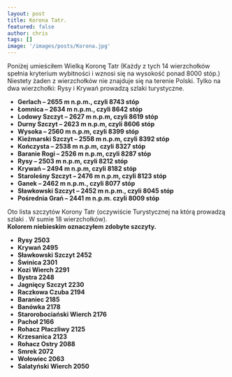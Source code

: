 ```yaml
---
layout: post
title: Korona Tatr.
featured: false
author: chris
tags: []
image: '/images/posts/Korona.jpg'
---
```


<p class='c-content__cc-content'>
Poniżej umieściłem Wielką Koronę Tatr (Każdy z tych 14 wierzchołków spełnia kryterium wybitności i wznosi się na wysokość ponad 8000 stóp.)
Niestety żaden z wierzchołków nie znajduje się na terenie Polski. Tylko na dwa wierzchołki: Rysy i Krywań prowadzą szlaki turystyczne.
<b>
<ul>
<li>Gerlach – 2655 m n.p.m., czyli 8743 stóp</li>
<li>Łomnica – 2634 m n.p.m., czyli 8642 stóp</li>
<li>Lodowy Szczyt – 2627 m n.p.m, czyli 8619 stóp</li>
<li>Durny Szczyt – 2623 m n.p.m, czyli 8606 stóp</li>
<li>Wysoka – 2560 m n.p.m, czyli 8399 stóp</li>
<li>Kieżmarski Szczyt – 2558 m n.p.m, czyli 8392 stóp</li>
<li>Kończysta – 2538 m n.p.m, czyli 8327 stóp</li>
<li>Baranie Rogi – 2526 m n.p.m, czyli 8287 stóp</li>
<li>Rysy – 2503 m n.p.m, czyli 8212 stóp</li>
<li>Krywań – 2494 m n.p.m, czyli 8182 stóp</li>
<li>Staroleśny Szczyt – 2476 m n.p.m, czyli 8123 stóp</li>
<li>Ganek – 2462 m n.p.m., czyli 8077 stóp</li>
<li>Sławkowski Szczyt – 2452 m n.p.m., czyli 8045 stóp</li>
<li>Pośrednia Grań – 2441 m n.p.m. czyli 8009 stóp</li>
</ul>
</b>
</p>

<p class='c-content__cc-content'>
Oto lista szczytów Korony Tatr (oczywiście Turystycznej na którą prowadzą szlaki . W sumie 18 wierzchołków).<br />
<span class="blue"><b>Kolorem niebieskim oznaczyłem zdobyte szczyty.</b></span>
<b>
<ul>
<li>Rysy 2503</li>
<li>Krywań 2495</li>
<li>Sławkowski Szczyt 2452</li>
<li>Świnica 2301</li>
<li class='blue'>Kozi Wierch 2291</li>
<li>Bystra 2248</li>
<li>Jagnięcy Szczyt 2230</li>
<li>Raczkowa Czuba 2194</li>
<li>Baraniec 2185</li>
<li>Banówka 2178</li>
<li>Starorobociański Wierch 2176</li>
<li>Pachoł 2166</li>
<li>Rohacz Płaczliwy 2125</li>
<li>Krzesanica 2123</li>
<li>Rohacz Ostry 2088</li>
<li>Smrek 2072</li>
<li class='blue'>Wołowiec 2063</li>
<li>Salatyński Wierch 2050</li>
</ul>
</b>
</p>


